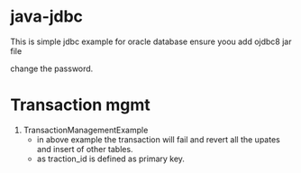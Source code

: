 # java-jdbc

This is simple jdbc example for oracle database
ensure yoou add ojdbc8 jar file

change the password.

# Transaction mgmt

1. TransactionManagementExample
   * in above example the transaction will fail and revert all the upates and insert of other tables.
   * as traction_id is defined as primary key.

